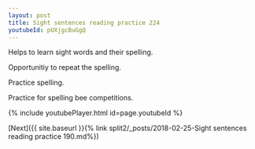 ```yaml
---
layout: post
title: Sight sentences reading practice 224
youtubeId: pUXjgcBuGgQ
---
```

 
 
Helps to learn sight words and their spelling.

Opportunitiy to repeat the spelling. 

Practice spelling. 
 
Practice for spelling bee competitions. 
 
{% include youtubePlayer.html id=page.youtubeId %}
 
 

[Next]({{ site.baseurl }}{% link  split2/_posts/2018-02-25-Sight sentences reading practice 190.md%})
 
